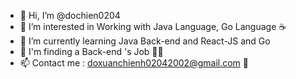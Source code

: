 - 👋 Hi, I’m @dochien0204
- 👀 I’m interested in Working with Java Language, Go Language ☕
- 🌱 I’m currently learning Java Back-end and React-JS and Go
- 💞️ I'm finding a Back-end 's Job 👨‍💼
- 📫 Contact me : doxuanchienh02042002@gmail.com 💼

<!---
dochien0204/dochien0204 is a ✨ special ✨ repository because its `README.md` (this file) appears on your GitHub profile.
You can click the Preview link to take a look at your changes.
--->
